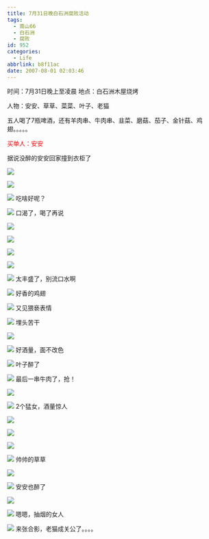 ```yaml
---
title: 7月31日晚白石洲腐败活动
tags:
  - 南山66
  - 白石洲
  - 腐败
id: 952
categories:
  - Life
abbrlink: b8f11ac
date: 2007-08-01 02:03:46
---
```


时间：7月31日晚上至凌晨
地点：白石洲木屋烧烤

人物：安安、草草、菜菜、叶子、老猫

五人喝了7瓶啤酒，还有羊肉串、牛肉串、韭菜、磨菇、茄子、金针菇、鸡翅。。。。。

<font color="red">买单人：安安</font>

据说没醉的安安回家撞到衣柜了

![](/images/2007/08/01_015207_7466.jpg)

![](/images/2007/08/01_015609_7467.jpg)

![](/images/2007/08/01_015617_7468.jpg)
吃啥好呢？

![](/images/2007/08/01_015633_7469.jpg)
口渴了，喝了再说

![](/images/2007/08/01_015658_7470.jpg)

![](/images/2007/08/01_015706_7471.jpg)

![](/images/2007/08/01_015713_7472.jpg)

![](/images/2007/08/01_015725_7473.jpg)

![](/images/2007/08/01_015749_7474.jpg)
太丰盛了，别流口水啊

![](/images/2007/08/01_015816_7475.jpg)
好香的鸡翅

![](/images/2007/08/01_015834_7476.jpg)
又见猥亵表情

![](/images/2007/08/01_015850_7477.jpg)
埋头苦干

![](/images/2007/08/01_015901_7478.jpg)

![](/images/2007/08/01_015921_7479.jpg)
好酒量，面不改色

![](/images/2007/08/01_020004_7480.jpg)
叶子醉了

![](/images/2007/08/01_020021_7481.jpg)
最后一串牛肉了，抢！

![](/images/2007/08/01_020047_7482.jpg)

![](/images/2007/08/01_020054_7483.jpg)
2个猛女，酒量惊人

![](/images/2007/08/01_020113_7484.jpg)

![](/images/2007/08/01_020120_7485.jpg)

![](/images/2007/08/01_020129_7486.jpg)

![](/images/2007/08/01_020136_7487.jpg)
帅帅的草草

![](/images/2007/08/01_020148_7488.jpg)

![](/images/2007/08/01_020157_7489.jpg)
安安也醉了

![](/images/2007/08/01_020215_7490.jpg)

![](/images/2007/08/01_020226_7491.jpg)
嗯嗯，抽烟的女人

![](/images/2007/08/01_020249_7492.jpg)
来张合影，老猫成关公了。。。。